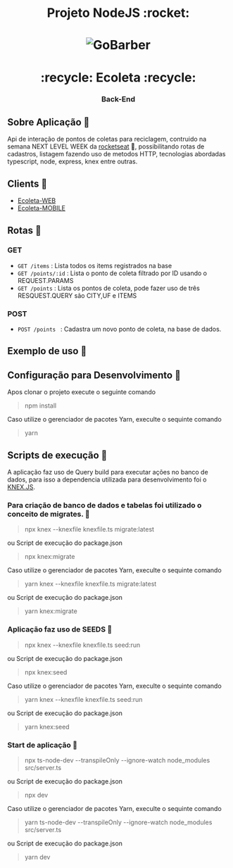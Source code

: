 
<h1 align="center">Projeto NodeJS :rocket:  </h1>
<h1 align="center">
<img alt="GoBarber" src="https://user-images.githubusercontent.com/35371615/83633748-d1eec980-a577-11ea-89c2-809ed6fb34ff.png"/>
</h1>
<h1 align="center">:recycle: Ecoleta :recycle:</h1>
<h3 align="center">Back-End</h3>


## Sobre Aplicação :dart:
  Api de interação  de pontos de coletas para reciclagem, contruido na semana NEXT LEVEL WEEK da
  <a href="https://rocketseat.com.br/">rocketseat</a> :rocket:, possibilitando rotas de cadastros, listagem fazendo uso de metodos HTTP,
  tecnologias abordadas typescript, node, express, knex entre outras.
  
## Clients :dart:
- <a href="https://github.com/FelipecgPereira/Ecoleta-frontend">Ecoleta-WEB</a> 
- <a href="https://github.com/FelipecgPereira/Ecoleta-mobile">Ecoleta-MOBILE</a> 

## Rotas :dart:

### GET 
- `GET /items` : Lista todos os items registrados na base
- `GET /points/:id` : Lista o ponto de coleta filtrado por ID usando o REQUEST.PARAMS
- `GET /points` : Lista os pontos de coleta, pode fazer uso de três  RESQUEST.QUERY são CITY,UF e ITEMS


### POST

- `POST /points ` : Cadastra um novo ponto de coleta, na base de dados.


## Exemplo de uso :dart:


## Configuração para Desenvolvimento :wrench:
Apos clonar o projeto execute o seguinte comando 
> npm install

Caso utilize o gerenciador de pacotes Yarn, execulte o sequinte comando

> yarn 

## Scripts de execução :page_with_curl:

A aplicação faz uso de Query build para executar ações no banco de dados, para isso a dependencia utilizada para desenvolvimento 
foi o <a href="http://knexjs.org/">KNEX.JS</a>.

### Para criação de banco de dados e tabelas foi utilizado o conceito de migrates. :hammer:

> npx knex  --knexfile knexfile.ts migrate:latest

ou Script de execução do package.json

> npx knex:migrate

Caso utilize o gerenciador de pacotes Yarn, execulte o sequinte comando

> yarn knex  --knexfile knexfile.ts migrate:latest

ou Script de execução do package.json

> yarn knex:migrate

### Aplicação faz uso de SEEDS :hammer:

> npx knex --knexfile knexfile.ts seed:run

ou Script de execução do package.json

> npx knex:seed

Caso utilize o gerenciador de pacotes Yarn, execulte o sequinte comando

> yarn knex --knexfile knexfile.ts seed:run

ou Script de execução do package.json

> yarn knex:seed

### Start de aplicação :rocket:

> npx ts-node-dev --transpileOnly --ignore-watch node_modules src/server.ts

ou Script de execução do package.json

> npx dev

Caso utilize o gerenciador de pacotes Yarn, execulte o sequinte comando

> yarn ts-node-dev --transpileOnly --ignore-watch node_modules src/server.ts

ou Script de execução do package.json

> yarn dev








